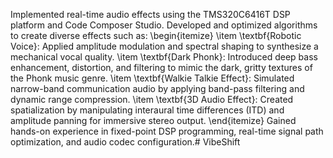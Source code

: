 Implemented real-time audio effects using the TMS320C6416T DSP platform and Code Composer Studio. Developed and optimized algorithms to create diverse effects such as: \begin{itemize} \item \textbf{Robotic Voice}: Applied amplitude modulation and spectral shaping to synthesize a mechanical vocal quality. \item \textbf{Dark Phonk}: Introduced deep bass enhancement, distortion, and filtering to mimic the dark, gritty textures of the Phonk music genre. \item \textbf{Walkie Talkie Effect}: Simulated narrow-band communication audio by applying band-pass filtering and dynamic range compression. \item \textbf{3D Audio Effect}: Created spatialization by manipulating interaural time differences (ITD) and amplitude panning for immersive stereo output. \end{itemize} Gained hands-on experience in fixed-point DSP programming, real-time signal path optimization, and audio codec configuration.# VibeShift
